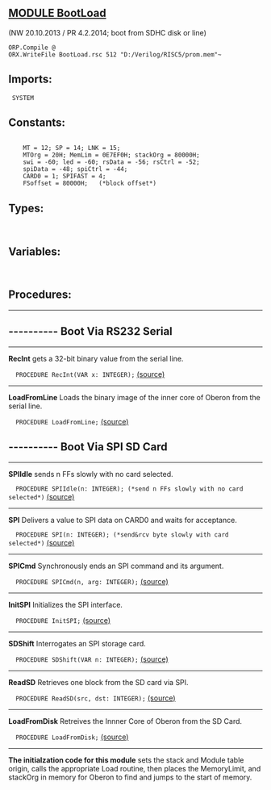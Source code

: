 
## [MODULE BootLoad](https://github.com/io-core/Kernel/blob/main/BootLoad.Mod)

(NW 20.10.2013 / PR 4.2.2014; boot from SDHC disk or line)

    ORP.Compile @
    ORX.WriteFile BootLoad.rsc 512 "D:/Verilog/RISC5/prom.mem"~ 


  ## Imports:
` SYSTEM`

## Constants:
```
 
    MT = 12; SP = 14; LNK = 15;
    MTOrg = 20H; MemLim = 0E7EF0H; stackOrg = 80000H;
    swi = -60; led = -60; rsData = -56; rsCtrl = -52;
    spiData = -48; spiCtrl = -44;
    CARD0 = 1; SPIFAST = 4;
    FSoffset = 80000H;   (*block offset*)
```
## Types:
```


```
## Variables:
```


```
## Procedures:
---
## ---------- Boot Via RS232 Serial
---
**RecInt** gets a 32-bit binary value from the serial line.

`  PROCEDURE RecInt(VAR x: INTEGER);` [(source)](https://github.com/io-orig/System/blob/main/BootLoad.Mod#L35)

---
**LoadFromLine** Loads the binary image of the inner core of Oberon from the serial line.

`  PROCEDURE LoadFromLine;` [(source)](https://github.com/io-orig/System/blob/main/BootLoad.Mod#L49)

## ---------- Boot Via SPI SD Card
---
**SPIIdle** sends n FFs slowly with no card selected.

`  PROCEDURE SPIIdle(n: INTEGER); (*send n FFs slowly with no card selected*)` [(source)](https://github.com/io-orig/System/blob/main/BootLoad.Mod#L67)

---
**SPI** Delivers a value to SPI data on CARD0 and waits for acceptance.

`  PROCEDURE SPI(n: INTEGER); (*send&rcv byte slowly with card selected*)` [(source)](https://github.com/io-orig/System/blob/main/BootLoad.Mod#L78)

---
**SPICmd** Synchronously ends an SPI command and its argument.

`  PROCEDURE SPICmd(n, arg: INTEGER);` [(source)](https://github.com/io-orig/System/blob/main/BootLoad.Mod#L87)

---
**InitSPI** Initializes the SPI interface.

`  PROCEDURE InitSPI;` [(source)](https://github.com/io-orig/System/blob/main/BootLoad.Mod#L103)

---
**SDShift** Interrogates an SPI storage card.

`  PROCEDURE SDShift(VAR n: INTEGER);` [(source)](https://github.com/io-orig/System/blob/main/BootLoad.Mod#L124)

---
**ReadSD** Retrieves one block from the SD card via SPI.

`  PROCEDURE ReadSD(src, dst: INTEGER);` [(source)](https://github.com/io-orig/System/blob/main/BootLoad.Mod#L136)

---
**LoadFromDisk** Retreives the Innner Core of Oberon from the SD Card.

`  PROCEDURE LoadFromDisk;` [(source)](https://github.com/io-orig/System/blob/main/BootLoad.Mod#L154)

---
**The initialzation code for this module** sets the stack and Module table origin, 
calls the appropriate Load routine, then places the MemoryLimit, and stackOrg in memory for Oberon to find and jumps to the start of memory.

